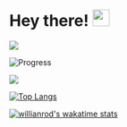# Hey there! <img src="https://raw.githubusercontent.com/MartinHeinz/MartinHeinz/master/wave.gif" width="30px">

<a href="https://github.com/anuraghazra/github-readme-stats">
  <img align="center" src="https://github-readme-stats.vercel.app/api?username=gopokas&theme=dark&show_icons=true&count_private=true"/>
</a>

![Progress](https://github-readme-stats.vercel.app/api?username=gopokas&theme=dark&show_icons=true&count_private=true)

<a href="https://discord.com/users/247483052370952192">
  <img src="https://lanyard.cnrad.dev/api/247483052370952192"/>
</a>

[![Top Langs](https://github-readme-stats.vercel.app/api/top-langs/?username=gopokas)](https://github.com/anuraghazra/github-readme-stats)

[![willianrod's wakatime stats](https://github-readme-stats.vercel.app/api/wakatime?username=gopokas)](https://github.com/anuraghazra/github-readme-stats)
